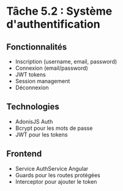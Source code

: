 # Tâche 5.2 : Système d'authentification

## Fonctionnalités
- Inscription (username, email, password)
- Connexion (email/password)
- JWT tokens
- Session management
- Déconnexion

## Technologies
- AdonisJS Auth
- Bcrypt pour les mots de passe
- JWT pour les tokens

## Frontend
- Service AuthService Angular
- Guards pour les routes protégées
- Interceptor pour ajouter le token

